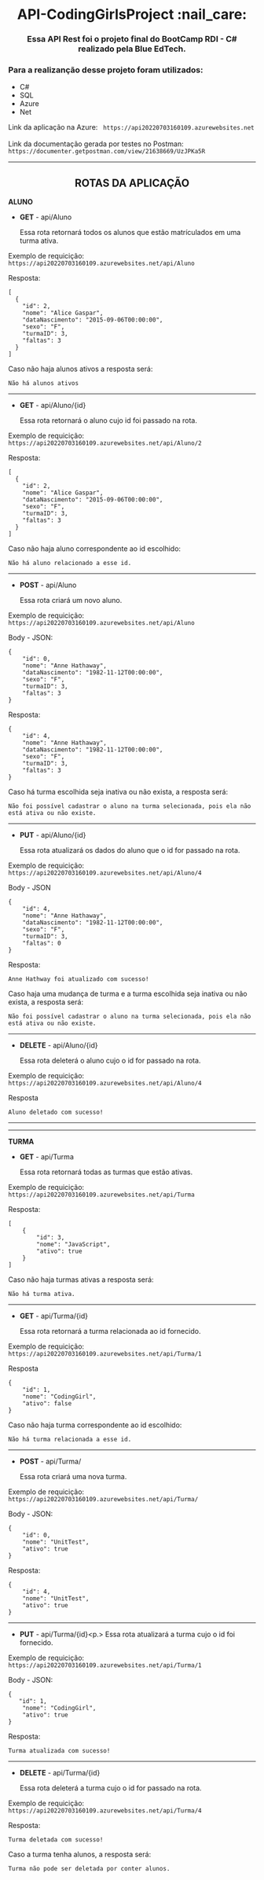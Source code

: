 <h1 align="center"> API-CodingGirlsProject :nail_care: </h1>

<h3 align="center">Essa API Rest foi o projeto final do BootCamp RDI - C# realizado pela Blue EdTech.</h3>

### Para a realizanção desse projeto foram utilizados:

- C#
- SQL
- Azure
- Net

Link da aplicação na Azure:
` https://api20220703160109.azurewebsites.net`
<br></br>
Link da documentação gerada por testes no Postman:
` https://documenter.getpostman.com/view/21638669/UzJPKa5R`

---

<h2 align = center>ROTAS DA APLICAÇÃO</h2>

**ALUNO**

- <b>GET</b> - api/Aluno <p>
  Essa rota retornará todos os alunos que estão matrículados em uma turma ativa.

Exemplo de requicição:
` https://api20220703160109.azurewebsites.net/api/Aluno`

Resposta:

```
[
  {
    "id": 2,
    "nome": "Alice Gaspar",
    "dataNascimento": "2015-09-06T00:00:00",
    "sexo": "F",
    "turmaID": 3,
    "faltas": 3
  }
]
```

Caso não haja alunos ativos a resposta será:

```
Não há alunos ativos
```

---

- <b>GET</b> - api/Aluno/{id} <p>
  Essa rota retornará o aluno cujo id foi passado na rota.

Exemplo de requicição:
`https://api20220703160109.azurewebsites.net/api/Aluno/2`

Resposta:

```
[
  {
    "id": 2,
    "nome": "Alice Gaspar",
    "dataNascimento": "2015-09-06T00:00:00",
    "sexo": "F",
    "turmaID": 3,
    "faltas": 3
  }
]
```

Caso não haja aluno correspondente ao id escolhido:

```
Não há aluno relacionado a esse id.
```

---

- <b>POST</b> - api/Aluno <p>
  Essa rota criará um novo aluno.

Exemplo de requicição:
`https://api20220703160109.azurewebsites.net/api/Aluno`

Body - JSON:

```
{
    "id": 0,
    "nome": "Anne Hathaway",
    "dataNascimento": "1982-11-12T00:00:00",
    "sexo": "F",
    "turmaID": 3,
    "faltas": 3
}
```

Resposta:

```
{
    "id": 4,
    "nome": "Anne Hathaway",
    "dataNascimento": "1982-11-12T00:00:00",
    "sexo": "F",
    "turmaID": 3,
    "faltas": 3
}
```

Caso há turma escolhida seja inativa ou não exista, a resposta será:

```
Não foi possível cadastrar o aluno na turma selecionada, pois ela não está ativa ou não existe.
```

---

- <b>PUT</b> - api/Aluno/{id}<p>
  Essa rota atualizará os dados do aluno que o id for passado na rota.

Exemplo de requicição:
`https://api20220703160109.azurewebsites.net/api/Aluno/4`

Body - JSON

```
{
    "id": 4,
    "nome": "Anne Hathaway",
    "dataNascimento": "1982-11-12T00:00:00",
    "sexo": "F",
    "turmaID": 3,
    "faltas": 0
}
```

Resposta:

```
Anne Hathway foi atualizado com sucesso!
```

Caso haja uma mudança de turma e a turma escolhida seja inativa ou não exista, a resposta será:

```
Não foi possível cadastrar o aluno na turma selecionada, pois ela não está ativa ou não existe.
```

---

- <b>DELETE</b> - api/Aluno/{id}<p>
  Essa rota deleterá o aluno cujo o id for passado na rota.

Exemplo de requicição:
`https://api20220703160109.azurewebsites.net/api/Aluno/4`

Resposta

```
Aluno deletado com sucesso!
```

---

---

**TURMA**

- <b>GET</b> - api/Turma<p>
  Essa rota retornará todas as turmas que estão ativas.

Exemplo de requicição:
`https://api20220703160109.azurewebsites.net/api/Turma`

Resposta:

```
[
    {
        "id": 3,
        "nome": "JavaScript",
        "ativo": true
    }
]
```

Caso não haja turmas ativas a resposta será:

```
Não há turma ativa.
```

---

- <b>GET</b> - api/Turma/{id} <p>
  Essa rota retornará a turma relacionada ao id fornecido.

Exemplo de requicição:
`https://api20220703160109.azurewebsites.net/api/Turma/1`

Resposta

```
{
    "id": 1,
    "nome": "CodingGirl",
    "ativo": false
}
```

Caso não haja turma correspondente ao id escolhido:

```
Não há turma relacionada a esse id.
```

---

- <b>POST</b> - api/Turma/ <p>
  Essa rota criará uma nova turma.

Exemplo de requicição:
`https://api20220703160109.azurewebsites.net/api/Turma/`

Body - JSON:

```
{
    "id": 0,
    "nome": "UnitTest",
    "ativo": true
}
```

Resposta:

```
{
    "id": 4,
    "nome": "UnitTest",
    "ativo": true
}
```

---

- <b>PUT</b> - api/Turma/{id}<p.>
  Essa rota atualizará a turma cujo o id foi fornecido.

Exemplo de requicição:
`https://api20220703160109.azurewebsites.net/api/Turma/1`

Body - JSON:

```
{
   "id": 1,
    "nome": "CodingGirl",
    "ativo": true
}
```

Resposta:

```
Turma atualizada com sucesso!
```

---

- <b>DELETE</b> - api/Turma/{id} <p>
  Essa rota deleterá a turma cujo o id for passado na rota.

Exemplo de requicição:
`https://api20220703160109.azurewebsites.net/api/Turma/4`

Resposta:

```
Turma deletada com sucesso!
```

Caso a turma tenha alunos, a resposta será:

```
Turma não pode ser deletada por conter alunos.
```
